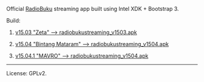 Official [RadioBuku](http://radiobuku.com) streaming app built using Intel XDK + Bootstrap 3.

Build:

1. [v15.03 "Zeta" --> radiobukustreaming_v1503.apk](https://github.com/ekajogja/radiobuku/blob/master/build/radiobukustreaming_v1503.apk)

2. [v15.04 "Bintang Mataram" --> radiobukustreaming_v1504.apk](https://github.com/ekajogja/radiobuku/blob/master/build/radiobukustreaming_v1504.apk)

3. [v15.04.1 "MAVRO" --> radiobukustreaming_v1504.apk](https://github.com/ekajogja/radiobuku/blob/master/build/radiobukustreaming_v15041.apk)
___

License: GPLv2.

